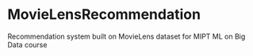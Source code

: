 # MovieLensRecommendation
Recommendation system built on MovieLens dataset for MIPT ML on Big Data course
